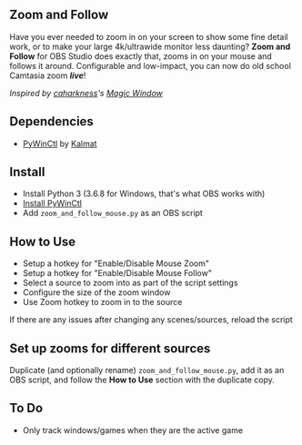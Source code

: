Zoom and Follow
---------------
Have you ever needed to zoom in on your screen to show some fine detail work, or to make your large 4k/ultrawide monitor less daunting? **Zoom and Follow** for OBS Studio does exactly that, zooms in on your mouse and follows it around. Configurable and low-impact, you can now do old school Camtasia zoom ***live***!

*Inspired by [caharkness](https://obsproject.com/forum/members/caharkness.153928/)'s [Magic Window](https://obsproject.com/forum/threads/magic-window.107614/)*


Dependencies
------------
- [PyWinCtl](https://github.com/Kalmat/PyWinCtl/) by [Kalmat](https://github.com/Kalmat)

Install
-------
- Install Python 3 (3.6.8 for Windows, that's what OBS works with)
- [Install PyWinCtl](https://github.com/Kalmat/PyWinCtl#install)
- Add `zoom_and_follow_mouse.py` as an OBS script

How to Use
----------
- Setup a hotkey for "Enable/Disable Mouse Zoom"
- Setup a hotkey for "Enable/Disable Mouse Follow"
- Select a source to zoom into as part of the script settings
- Configure the size of the zoom window
- Use Zoom hotkey to zoom in to the source

If there are any issues after changing any scenes/sources, reload the script

Set up zooms for different sources
---
Duplicate (and optionally rename) `zoom_and_follow_mouse.py`, add it as an OBS script, and follow the **How to Use** section with the duplicate copy.

To Do
-----
- Only track windows/games when they are the active game